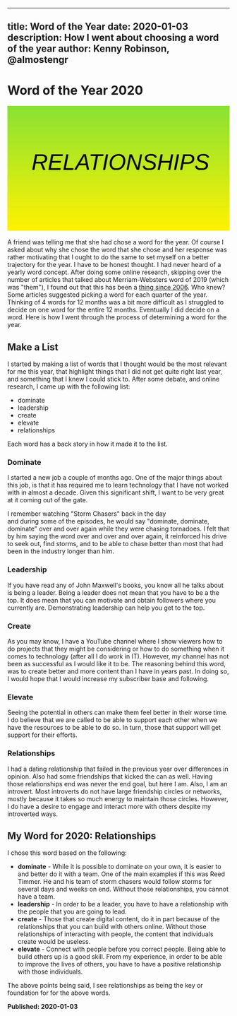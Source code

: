 ﻿----
title: Word of the Year
date: 2020-01-03
description: How I went about choosing a word of the year
author: Kenny Robinson, @almostengr
----

# Word of the Year 2020

![Relationships](../images/2020.01.03-word-of-the-year.jpg)

A friend was telling me that she had chose a word for the year. Of course I 
asked about why she chose the word that she chose and her response was rather 
motivating that I ought to do the same to set myself on a better trajectory 
for the year. I have to be honest thought. I had never heard of a yearly word 
concept. After doing some online research, skipping over the number of articles 
that talked about Merriam-Websters word of 2019 (which was "them"), I found 
out that this has been a 
<a href="https://aliedwards.com/one-little-word-2020" target="_blank">thing since 2006</a>. 
Who knew? Some articles suggested picking a word for each quarter of the year. 
Thinking of 4 words for 12 months was a bit more difficult as I struggled to 
decide on one word for the entire 12 months. Eventually I did decide on 
a word. Here is how I went through the process of determining a word for the year.

## Make a List 

I started by making a list of words that I thought would be the most relevant 
for me this year, that highlight things that I did not get quite right last 
year, and something that I knew I could stick to. After some debate, 
and online research, I came up with the following list: 

* dominate
* leadership
* create
* elevate
* relationships 

Each word has a back story in how it made it to the list. 

### Dominate

I started a new job a couple of months ago. One of the major things about this 
job, is that it has required me to learn technology that I have not worked with 
in almost a decade. Given this significant shift, I want to be very great at 
it coming out of the gate. 

I remember watching "Storm Chasers" back in the day  
and during some of the episodes, he would say "dominate, dominate, dominate"
over and over again while they were chasing tornadoes. I felt that by him 
saying the word over and over and over again, it reinforced his drive to seek 
out, find storms, and to be able to chase better than most that had been 
in the industry longer than him.

### Leadership 

If you have read any of John Maxwell's books, you know all he talks about is 
being a leader. Being a leader does not mean that you have to be a the top. 
It does mean that you can motivate and obtain followers where you currently 
are. Demonstrating leadership can help you get to the top. 

### Create 

As you may know, I have a YouTube channel where I show viewers how to do 
projects that they might be considering or how to do something when it comes 
to technology (after all I do work in IT). However, my channel has not been 
as successful as I would like it to be. The reasoning behind this word, was 
to create better and more content than I have in years past. In doing so, I 
would hope that I would increase my subscriber base and following. 

### Elevate 

Seeing the potential in others can make them feel better in their worse time. 
I do believe that we are called to be able to support each other when we 
have the resources to be able to do so. In turn, those that support will get 
support for their efforts.

### Relationships

I had a dating relationship that failed in the previous year over differences
in opinion. Also had some friendships that kicked the can as well. 
Having those relationships end was never the end goal, but here I am. Also, 
I am an introvert. Most introverts do not have large friendship circles 
or networks, mostly because it takes so much energy to maintain 
those circles. However, I do have a desire to engage and 
interact more with others despite my introverted ways.

## My Word for 2020: Relationships

I chose this word based on the following: 

* **dominate** - While it is possible to dominate on your own, it is easier 
to and better do it with a team. One of the main examples if this was Reed
Timmer. He and his team of storm chasers would follow storms for several 
days and weeks on end. Without those relationships, you cannot have a team.
* **leadership** - In order to be a leader, you have to have a relationship 
with the people that you are going to lead. 
* **create** - Those that create digital content, do it in part because 
of the relationships that you can build with others online. Without those 
relationships of interacting with people, the content that individuals 
create would be useless.
* **elevate** - Connect with people before you correct people. Being able 
to build others up is a good skill. From my experience, in order to be able 
to improve the lives of others, you have to have a positive relationship 
with those individuals. 

The above points being said, I see relationships as being the key or 
foundation for for the above words.

**Published: 2020-01-03**
